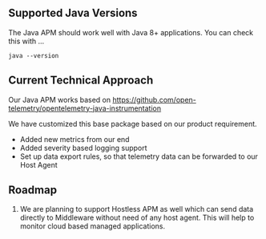 ## Supported Java Versions

The Java APM should work well with Java 8+ applications.
You can check this with ...
```
java --version
```

## Current Technical Approach

Our Java APM  works based on https://github.com/open-telemetry/opentelemetry-java-instrumentation

We have customized this base package based on our product requirement. 
* Added new metrics from our end
* Added severity based logging support
* Set up data export rules, so that telemetry data can be forwarded to our Host Agent

## Roadmap

1. We are planning to support Hostless APM as well which can send data directly to Middleware without need of any host agent. 
This will help to monitor cloud based managed applications.